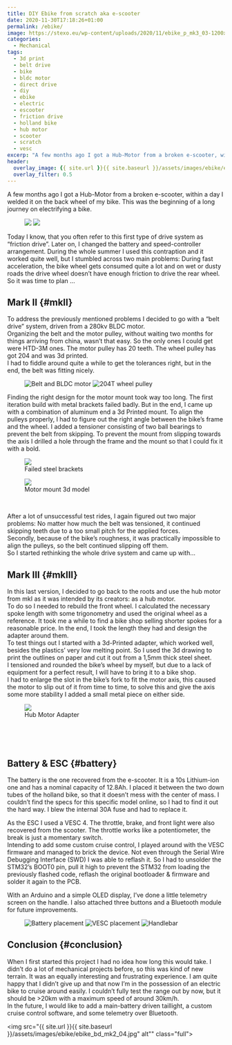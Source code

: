 ```yaml
---
title: DIY Ebike from scratch aka e-scooter
date: 2020-11-30T17:18:26+01:00
permalink: /ebike/
image: https://stexo.eu/wp-content/uploads/2020/11/ebike_p_mk3_03-1200x900.jpg?v=1606689595
categories:
  - Mechanical
tags:
  - 3d print
  - belt drive
  - bike
  - bldc motor
  - direct drive
  - diy
  - ebike
  - electric
  - escooter
  - friction drive
  - holland bike
  - hub motor
  - scooter
  - scratch
  - vesc
excerp: "A few months ago I got a Hub-Motor from a broken e-scooter, within a day I welded it on the back wheel of my bike. This was the beginning of a long journey on electrifying a bike."
header:
  overlay_image: {{ site.url }}{{ site.baseurl }}/assets/images/ebike/ebike_p_mk3_04.jpg
  overlay_filter: 0.5
---
```

A few months ago I got a Hub-Motor from a broken e-scooter, within a day I welded it on the back wheel of my bike. This was the beginning of a long journey on electrifying a bike.

<figure class="half">
  <img src="{{ site.url }}{{ site.baseurl }}/assets/images/ebike/ebike_fd_mk1_01.jpg">
  <img src="{{ site.url }}{{ site.baseurl }}/assets/images/ebike/ebike_fd_mk1_02.jpg">
</figure>


Today I know, that you often refer to this first type of drive system as &#8220;friction drive&#8221;. Later on, I changed the battery and speed-controller arrangement. During the whole summer I used this contraption and it worked quite well, but I stumbled across two main problems: During fast acceleration, the bike wheel gets consumed quite a lot and on wet or dusty roads the drive wheel doesn&#8217;t have enough friction to drive the rear wheel. So it was time to plan …

## Mark II {#mkII}

To address the previously mentioned problems I decided to go with a &#8220;belt drive&#8221; system, driven from a 280kv BLDC motor.  
Organizing the belt and the motor pulley, without waiting two months for things arriving from china, wasn&#8217;t that easy. So the only ones I could get were HTD-3M ones. The motor pulley has 20 teeth. The wheel pulley has got 204 and was 3d printed.  
I had to fiddle around quite a while to get the tolerances right, but in the end, the belt was fitting nicely.

<figure class="half">
  <img src="{{ site.url }}{{ site.baseurl }}/assets/images/ebike/ebike_bd_mk2_01.jpg" alt="Belt and BLDC motor">
  <img src="{{ site.url }}{{ site.baseurl }}/assets/images/ebike/ebike_bd_mk2_02.jpg" alt="204T wheel pulley">
</figure>


Finding the right design for the motor mount took way too long. The first iteration build with metal brackets failed badly. But in the end, I came up with a combination of aluminum end a 3d Printed mount. To align the pulleys properly, I had to figure out the right angle between the bike&#8217;s frame and the wheel. I added a tensioner consisting of two ball bearings to prevent the belt from skipping. To prevent the mount from slipping towards the axis I drilled a hole through the frame and the mount so that I could fix it with a bold.

<figure>
  <img src="{{ site.url }}{{ site.baseurl }}/assets/images/ebike/ebike_bd_mk2_04.jpg" alt"Failed steel brackets">
  <figcaption>Failed steel brackets</figcaption>
</figure>
<figure>
  <img src="{{ site.url }}{{ site.baseurl }}/assets/images/ebike/ebike_bd_mk2_06.jpg" alt"Motor mount 3d model>
  <figcaption>Motor mount 3d model</figcaption>
</figure>
<figure class="third">
  <img src="{{ site.url }}{{ site.baseurl }}/assets/images/ebike/ebike_bd_mk2_11.jpg" alt="">
  <img src="{{ site.url }}{{ site.baseurl }}/assets/images/ebike/ebike_bd_mk2_12.jpg" alt="">
  <img src="{{ site.url }}{{ site.baseurl }}/assets/images/ebike/ebike_bd_mk2_13.jpg" alt="">
</figure>

After a lot of unsuccessful test rides, I again figured out two major problems: No matter how much the belt was tensioned, it continued skipping teeth due to a too small pitch for the applied forces.  
Secondly, because of the bike&#8217;s roughness, it was practically impossible to align the pulleys, so the belt continued slipping off them.  
So I started rethinking the whole drive system and came up with…

## Mark III {#mkIII}

In this last version, I decided to go back to the roots and use the hub motor from mkI as it was intended by its creators: as a hub motor.  
To do so I needed to rebuild the front wheel. I calculated the necessary spoke length with some trigonometry and used the original wheel as a reference. It took me a while to find a bike shop selling shorter spokes for a reasonable price. In the end, I took the length they had and design the adapter around them.  
To test things out I started with a 3d-Printed adapter, which worked well, besides the plastics&#8217; very low melting point. So I used the 3d drawing to print the outlines on paper and cut it out from a 1,5mm thick steel sheet.  
I tensioned and rounded the bike’s wheel by myself, but due to a lack of equipment for a perfect result, I will have to bring it to a bike shop.  
I had to enlarge the slot in the bike&#8217;s fork to fit the motor axis, this caused the motor to slip out of it from time to time, to solve this and give the axis some more stability I added a small metal piece on either side.

<figure>
  <img src="{{ site.url }}{{ site.baseurl }}/assets/images/ebike/ebike_hd_mk3_01.jpg" alt"Hub Motor Adapter">
  <figcaption>Hub Motor Adapter</figcaption>
</figure>
<figure class="third">
  <img src="{{ site.url }}{{ site.baseurl }}/assets/images/ebike/ebike_hd_mk3_02.jpg" alt="">
  <img src="{{ site.url }}{{ site.baseurl }}/assets/images/ebike/ebike_hd_mk3_03.jpg" alt="">
  <img src="{{ site.url }}{{ site.baseurl }}/assets/images/ebike/ebike_hd_mk3_04.jpg" alt="">
</figure>
<figure class="third">
  <img src="{{ site.url }}{{ site.baseurl }}/assets/images/ebike/ebike_hd_mk3_05.jpg" alt="">
  <img src="{{ site.url }}{{ site.baseurl }}/assets/images/ebike/ebike_hd_mk3_06.jpg" alt="">
  <img src="{{ site.url }}{{ site.baseurl }}/assets/images/ebike/ebike_hd_mk3_07.jpg" alt="">
</figure>


## Battery & ESC {#battery}

The battery is the one recovered from the e-scooter. It is a 10s Lithium-ion one and has a nominal capacity of 12.8Ah. I placed it between the two down tubes of the holland bike, so that it doesn&#8217;t mess with the center of mass. I couldn&#8217;t find the specs for this specific model online, so I had to find it out the hard way. I blew the internal 30A fuse and had to replace it.

As the ESC I used a VESC 4. The throttle, brake, and front light were also recovered from the scooter. The throttle works like a potentiometer, the break is just a momentary switch.  
Intending to add some custom cruise control, I played around with the VESC firmware and managed to brick the device. Not even through the Serial Wire Debugging Interface (SWD) I was able to reflash it. So I had to unsolder the STM32&#8217;s BOOT0 pin, pull it high to prevent the STM32 from loading the previously flashed code, reflash the original bootloader & firmware and solder it again to the PCB.

With an Arduino and a simple OLED display, I&#8217;ve done a little telemetry screen on the handle. I also attached three buttons and a Bluetooth module for future improvements.

<figure class="third">
  <img src="{{ site.url }}{{ site.baseurl }}/assets/images/ebike/ebike_p_mk3_05.jpg" alt="Battery placement">
  <img src="{{ site.url }}{{ site.baseurl }}/assets/images/ebike/ebike_p_mk3_06.jpg" alt="VESC placement">
  <img src="{{ site.url }}{{ site.baseurl }}/assets/images/ebike/ebike_p_mk3_07.jpg" alt="Handlebar">
</figure>

## Conclusion  {#conclusion}

When I first started this project I had no idea how long this would take. I didn&#8217;t do a lot of mechanical projects before, so this was kind of new terrain. It was an equally interesting and frustrating experience. I am quite happy that I didn&#8217;t give up and that now I&#8217;m in the possession of an electric bike to cruise around easily. I couldn&#8217;t fully test the range out by now, but it should be >20km with a maximum speed of around 30km/h.  
In the future, I would like to add a main-battery driven taillight, a custom cruise control software, and some telemetry over Bluetooth.

<img src="{{ site.url }}{{ site.baseurl }}/assets/images/ebike/ebike_bd_mk2_04.jpg" alt"" class="full">
